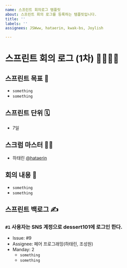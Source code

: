 ```yaml
---
name: 스프린트 회의로그 템플릿
about: 스프린트 회의 로그를 등록하는 템플릿입니다.
title: ''
labels: ''
assignees: JSWww, hataerin, kwak-bs, Joylish

---
```


# 스프린트 회의 로그 (1차) 🏃‍♀️🏃‍♂️

## 스프린트 목표 🏈

- `something`
- `something`

## 스프린트 단위 🗓

- 7일 

## 스크럼 마스터 👨‍🔧

- 하태린 [@hataerin](https://github.com/hataerin)

## 회의 내용 💬

- `something`
- `something`

## 스프린트 백로그 ✍️

### `#1` 사용자는 SNS 계정으로 dessert101에 로그인 한다.

- Issue: #9
- Assignee: 페어 프로그래밍(하태린, 조성원)
- Manday: 2
  - `something`
  - `something`

